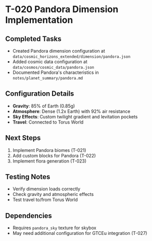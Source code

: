 # T-020 Pandora Dimension Implementation

## Completed Tasks
- Created Pandora dimension configuration at `data/cosmic_horizons_extended/dimension/pandora.json`
- Added cosmic data configuration at `data/cosmos/cosmic_data/pandora.json`
- Documented Pandora's characteristics in `notes/planet_summary/pandora.md`

## Configuration Details
- **Gravity**: 85% of Earth (0.85g)
- **Atmosphere**: Dense (1.2x Earth) with 92% air resistance
- **Sky Effects**: Custom twilight gradient and levitation pockets
- **Travel**: Connected to Torus World

## Next Steps
1. Implement Pandora biomes (T-021)
2. Add custom blocks for Pandora (T-022)
3. Implement flora generation (T-023)

## Testing Notes
- Verify dimension loads correctly
- Check gravity and atmospheric effects
- Test travel to/from Torus World

## Dependencies
- Requires `pandora_sky` texture for skybox
- May need additional configuration for GTCEu integration (T-027)
